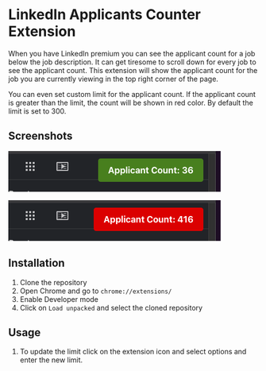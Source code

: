 # LinkedIn Applicants Counter Extension

When you have LinkedIn premium you can see the applicant count for a job below the job description. It can get tiresome to scroll down for every job to see the applicant count. This extension will show the applicant count for the job you are currently viewing in the top right corner of the page.

You can even set custom limit for the applicant count. If the applicant count is greater than the limit, the count will be shown in red color. By default the limit is set to 300.

## Screenshots
![alt Applicant Count less than limi](ApplicantCountLessThanLimit.png "Applicant count less than limit")

![alt Applicant Count greater than limit](ApplicantCountGreaterThanLimit.png "Applicant count greater than limit")

## Installation

1. Clone the repository
2. Open Chrome and go to `chrome://extensions/`
3. Enable Developer mode
4. Click on `Load unpacked` and select the cloned repository

## Usage
1. To update the limit click on the extension icon and select options and enter the new limit.
